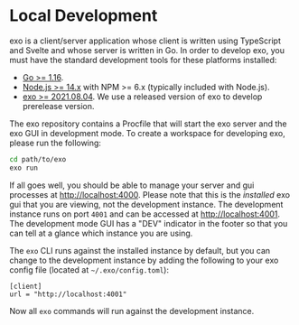 # Local Development

exo is a client/server application whose client is written using TypeScript and Svelte and whose server is written in Go. In order to develop exo, you must have the standard development tools for these platforms installed:

- [Go >= 1.16](https://golang.org/doc/install).
- [Node.js >= 14.x](https://nodejs.org/en/download/) with NPM >= 6.x (typically included with Node.js).
- [exo >= 2021.08.04](https://exo.deref.io). We use a released version of exo to develop prerelease version.

The exo repository contains a Procfile that will start the exo server and the exo GUI in development mode. To create a workspace for developing exo, please run the following:

```bash
cd path/to/exo
exo run
```

If all goes well, you should be able to manage your server and gui processes at [http://localhost:4000](http://localhost:4000). Please note that this is the _installed_ exo gui that you are viewing, not the development instance. The development instance runs on port `4001` and can be accessed at [http://localhost:4001](http://localhost:4001). The development mode GUI has a "DEV" indicator in the footer so that you can tell at a glance which instance you are using.

The `exo` CLI runs against the installed instance by default, but you can change to the development instance by adding the following to your exo config file (located at `~/.exo/config.toml`):

```
[client]
url = "http://localhost:4001"
```

Now all `exo` commands will run against the development instance.
